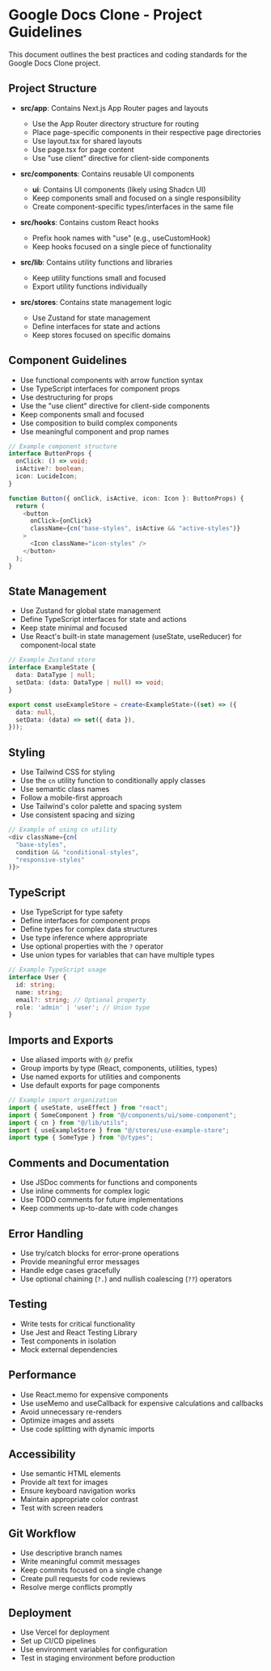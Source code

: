 # Google Docs Clone - Project Guidelines

This document outlines the best practices and coding standards for the Google Docs Clone project.

## Project Structure

- **src/app**: Contains Next.js App Router pages and layouts
  - Use the App Router directory structure for routing
  - Place page-specific components in their respective page directories
  - Use layout.tsx for shared layouts
  - Use page.tsx for page content
  - Use "use client" directive for client-side components

- **src/components**: Contains reusable UI components
  - **ui**: Contains UI components (likely using Shadcn UI)
  - Keep components small and focused on a single responsibility
  - Create component-specific types/interfaces in the same file

- **src/hooks**: Contains custom React hooks
  - Prefix hook names with "use" (e.g., useCustomHook)
  - Keep hooks focused on a single piece of functionality

- **src/lib**: Contains utility functions and libraries
  - Keep utility functions small and focused
  - Export utility functions individually

- **src/stores**: Contains state management logic
  - Use Zustand for state management
  - Define interfaces for state and actions
  - Keep stores focused on specific domains

## Component Guidelines

- Use functional components with arrow function syntax
- Use TypeScript interfaces for component props
- Use destructuring for props
- Use the "use client" directive for client-side components
- Keep components small and focused
- Use composition to build complex components
- Use meaningful component and prop names

```typescript
// Example component structure
interface ButtonProps {
  onClick: () => void;
  isActive?: boolean;
  icon: LucideIcon;
}

function Button({ onClick, isActive, icon: Icon }: ButtonProps) {
  return (
    <button 
      onClick={onClick} 
      className={cn("base-styles", isActive && "active-styles")}
    >
      <Icon className="icon-styles" />
    </button>
  );
}
```

## State Management

- Use Zustand for global state management
- Define TypeScript interfaces for state and actions
- Keep state minimal and focused
- Use React's built-in state management (useState, useReducer) for component-local state

```typescript
// Example Zustand store
interface ExampleState {
  data: DataType | null;
  setData: (data: DataType | null) => void;
}

export const useExampleStore = create<ExampleState>((set) => ({
  data: null,
  setData: (data) => set({ data }),
}));
```

## Styling

- Use Tailwind CSS for styling
- Use the `cn` utility function to conditionally apply classes
- Use semantic class names
- Follow a mobile-first approach
- Use Tailwind's color palette and spacing system
- Use consistent spacing and sizing

```typescript
// Example of using cn utility
<div className={cn(
  "base-styles",
  condition && "conditional-styles",
  "responsive-styles"
)}>
```

## TypeScript

- Use TypeScript for type safety
- Define interfaces for component props
- Define types for complex data structures
- Use type inference where appropriate
- Use optional properties with the `?` operator
- Use union types for variables that can have multiple types

```typescript
// Example TypeScript usage
interface User {
  id: string;
  name: string;
  email?: string; // Optional property
  role: 'admin' | 'user'; // Union type
}
```

## Imports and Exports

- Use aliased imports with `@/` prefix
- Group imports by type (React, components, utilities, types)
- Use named exports for utilities and components
- Use default exports for page components

```typescript
// Example import organization
import { useState, useEffect } from "react";
import { SomeComponent } from "@/components/ui/some-component";
import { cn } from "@/lib/utils";
import { useExampleStore } from "@/stores/use-example-store";
import type { SomeType } from "@/types";
```

## Comments and Documentation

- Use JSDoc comments for functions and components
- Use inline comments for complex logic
- Use TODO comments for future implementations
- Keep comments up-to-date with code changes

## Error Handling

- Use try/catch blocks for error-prone operations
- Provide meaningful error messages
- Handle edge cases gracefully
- Use optional chaining (`?.`) and nullish coalescing (`??`) operators

## Testing

- Write tests for critical functionality
- Use Jest and React Testing Library
- Test components in isolation
- Mock external dependencies

## Performance

- Use React.memo for expensive components
- Use useMemo and useCallback for expensive calculations and callbacks
- Avoid unnecessary re-renders
- Optimize images and assets
- Use code splitting with dynamic imports

## Accessibility

- Use semantic HTML elements
- Provide alt text for images
- Ensure keyboard navigation works
- Maintain appropriate color contrast
- Test with screen readers

## Git Workflow

- Use descriptive branch names
- Write meaningful commit messages
- Keep commits focused on a single change
- Create pull requests for code reviews
- Resolve merge conflicts promptly

## Deployment

- Use Vercel for deployment
- Set up CI/CD pipelines
- Use environment variables for configuration
- Test in staging environment before production